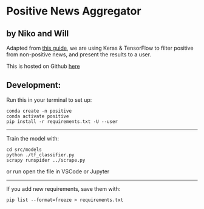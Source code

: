 # Positive News Aggregator

## by Niko and Will

Adapted from [this guide](https://towardsdatascience.com/sentiment-analysis-on-news-headlines-classic-supervised-learning-vs-deep-learning-approach-831ac698e276), we are using Keras & TensorFlow to filter positive from non-positive news, and present the results to a user.

This is hosted on Github [here](https://github.com/willschuerman/positive-news-aggregator)

## Development:

Run this in your terminal to set up:

    conda create -n positive
    conda activate positive
    pip install -r requirements.txt -U --user

---

Train the model with:

    cd src/models
    python ./tf_classifier.py
    scrapy runspider ../scrape.py

or run open the file in VSCode or Jupyter

---

If you add new requirements, save them with:

    pip list --format=freeze > requirements.txt
